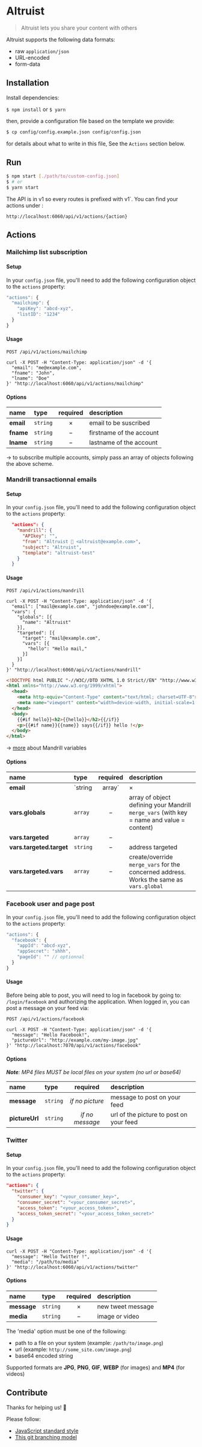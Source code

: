 # Altruist

> Altruist lets you share your content with others

Altruist supports the following data formats:

* raw `application/json`
* URL-encoded
* form-data

## Installation

Install dependencies:

`$ npm install` or `$ yarn`

then, provide a configuration file based on the template we provide:

```sh
$ cp config/config.example.json config/config.json
```

for details about what to write in this file, See the `Actions` section below.

## Run

```sh
$ npm start [./path/to/custom-config.json]
$ # or
$ yarn start
```

The API is in v1 so every routes is prefixed with v1`. You can find your actions under :

`http://localhost:6060/api/v1/actions/{action}`

## Actions

### Mailchimp list subscription

#### Setup

In your `config.json` file, you'll need to add the following configuration object to the `actions` property:

```js
"actions": {
  "mailchimp": {
    "apiKey": "abcd-xyz",
    "listID": "1234"
  }
}
```

#### Usage

`POST /api/v1/actions/mailchimp`

```cURL
curl -X POST -H "Content-Type: application/json" -d '{
  "email": "me@example.com",
  "fname": "John",
  "lname": "Doe"
}' "http://localhost:6060/api/v1/actions/mailchimp"
```

#### Options

|name|type|required|description|
|:---|:---|:---:|:---|
|**email**|`string`|&times;|email to be suscribed|
|**fname**|`string`|&minus;|firstname of the account|
|**lname**|`string`|&minus;|lastname of the account|

&rarr; to subscribe multiple accounts, simply pass an array of objects following the above scheme.

### Mandrill transactionnal emails

#### Setup

In your `config.json` file, you'll need to add the following configuration object to the `actions` property:

```json
  "actions": {
    "mandrill": {
      "APIkey": "",
      "from": "Altruist 🚀 <altruist@example.com>",
      "subject": "Altruist",
      "template": "altruist-test"
    }
  }
```

#### Usage

`POST /api/v1/actions/mandrill`

```cURL
curl -X POST -H "Content-Type: application/json" -d '{
  "email": ["mail@example.com", "johndoe@example.com"],
  "vars": {
    "globals": [{
      "name": "Altruist"
    }],
    "targeted": [{
      "target": "mail@example.com",
      "vars": [{
        "hello": "Hello mail,"
      }]
    }]
  }
}' "http://localhost:6060/api/v1/actions/mandrill"
```

```html
<!DOCTYPE html PUBLIC "-//W3C//DTD XHTML 1.0 Strict//EN" "http://www.w3.org/TR/xhtml1/DTD/xhtml1-strict.dtd">
<html xmlns="http://www.w3.org/1999/xhtml">
  <head>
    <meta http-equiv="Content-Type" content="text/html; charset=UTF-8">
    <meta name="viewport" content="width=device-width, initial-scale=1.0">
  </head>
  <body>
    {{#if hello}}<h2>{{hello}}</h2>{{/if}}
    <p>{{#if name}}{{name}} says{{/if}} hello !</p>
  </body>
</html>
```

&rarr; [more](https://mandrill.zendesk.com/hc/en-us/articles/205582537-Using-Handlebars-for-Dynamic-Content) about Mandrill variables

#### Options

|name|type|required|description|
|:---|:---|:---:|:---|
|**email**|`string|array`|&times;|address(es) that will receive the email|
|**vars.globals**|`array`|&minus;|array of object defining your Mandrill `merge_vars` (with key = name and value = content)|
|**vars.targeted**|`array`|&minus;||
|**vars.targeted.target**|`string`|&minus;|address targeted|
|**vars.targeted.vars**|`array`|&minus;|create/override `merge_vars` for the concerned address. Works the same as `vars.global`|

### Facebook user and page post

In your `config.json` file, you'll need to add the following configuration object to the `actions` property:

```js
"actions": {
  "facebook": {
    "appId": "abcd-xyz",
    "appSecret": "shhh",
    "pageId": "" // optionnal
  }
}
```

#### Usage

Before being able to post, you will need to log in facebook by going to: `/login/facebook` and authorizing the application. When logged in, you can post a message on your feed via:

`POST /api/v1/actions/facebook`

```cURL
curl -X POST -H "Content-Type: application/json" -d '{
  "message": "Hello Facebook!",
  "pictureUrl": "http://example.com/my-image.jpg"
}' "http://localhost:7070/api/v1/actions/facebook"
```

#### Options

_**Note**: MP4 files MUST be local files on your system (no url or base64)_

|name|type|required|description|
|:---|:---|:---:|:---|
|**message**|`string`|*if no picture*|message to post on your feed|
|**pictureUrl**|`string`|*if no message*|url of the picture to post on your feed|

### Twitter

#### Setup

In your `config.json` file, you'll need to add the following configuration object to the `actions` property:

```json
"actions": {
  "twitter": {
    "consumer_key": "<your_consumer_key>",
    "consumer_secret": "<your_consumer_secret>",
    "access_token": "<your_access_token>",
    "access_token_secret": "<your_access_token_secret>"
  }
}
```

#### Usage

```cURL
curl -X POST -H "Content-Type: application/json" -d '{
  "message": "Hello Twitter !",
  "media": "/path/to/media"
}' "http://localhost:6060/api/v1/actions/twitter"
```

#### Options

|name|type|required|description|
|:---|:---|:---:|:---|
|**message**|`string`|&times;|new tweet message|
|**media**|`string`|&minus;|image or video|

The 'media' option must be one of the following:
 * path to a file on your system (example: `/path/to/image.png`)
 * url (example: `http://some_site.com/image.png`)
 * base64 encoded string

Supported formats are **JPG**, **PNG**, **GIF**, **WEBP** (for images) and **MP4** (for videos)

## Contribute

Thanks for helping us! 👏

Please follow:

* [JavaScript standard style](http://standardjs.com/)
* [This git branching model](nvie.com/posts/a-successful-git-branching-model/)
